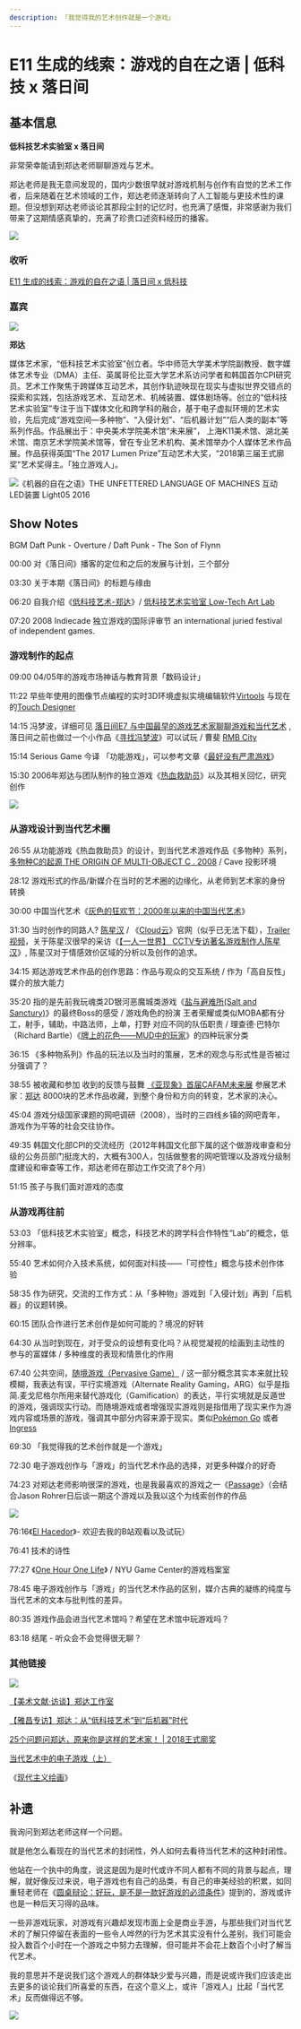 ```yaml
---
description: 「我觉得我的艺术创作就是一个游戏」
---
```


# E11 生成的线索：游戏的自在之语 \| 低科技 x 落日间

## 基本信息

**低科技艺术实验室 x 落日间**

非常荣幸能请到郑达老师聊聊游戏与艺术。

郑达老师是我无意间发现的，国内少数很早就对游戏机制与创作有自觉的艺术工作者，后来随着在艺术领域的工作，郑达老师逐渐转向了人工智能与更技术性的课题。但没想到郑达老师谈论其那段尘封的记忆时，也充满了感慨，非常感谢为我们带来了这期情感真挚的，充满了珍贵口述资料经历的播客。

![](../../.gitbook/assets/cover11.png)

### 收听

[E11 生成的线索：游戏的自在之语 \| 落日间 x 低科技](https://www.xiaoyuzhoufm.com/episodes/5fa6712083c34e85dd6df335?s=eyJ1IjogIjVlYmNkNzkwMjFhYzg1ODA0MTJiNzcxMCJ9)

### 嘉宾

![](../../.gitbook/assets/zhengda.png)

**郑达**

媒体艺术家，“低科技艺术实验室”创立者。华中师范大学美术学院副教授、数字媒体艺术专业（DMA）主任、英属哥伦比亚大学艺术系访问学者和韩国首尔CPI研究员。艺术工作聚焦于跨媒体互动艺术，其创作轨迹映现在现实与虚拟世界交错点的探索和实践，包括游戏艺术、互动艺术、机械装置、媒体剧场等。创立的“低科技艺术实验室”专注于当下媒体文化和跨学科的融合，基于电子虚拟环境的艺术实验，先后完成“游戏空间—多种物”、“入侵计划”、“后机器计划”“后人类的副本”等系列作品。作品展出于：中央美术学院美术馆“未来展”， 上海K11美术馆、湖北美术馆、南京艺术学院美术馆等，曾在专业艺术机构、美术馆举办个人媒体艺术作品展。作品获得英国“The 2017 Lumen Prize”互动艺术大奖，“2018第三届王式廓奖”艺术奖得主。「独立游戏人」。

![&#x300A;&#x673A;&#x5668;&#x7684;&#x81EA;&#x5728;&#x4E4B;&#x8BED;&#x300B;THE UNFETTERED LANGUAGE OF MACHINES &#x4E92;&#x52A8;LED&#x88C5;&#x7F6E; Light05 2016](../../.gitbook/assets/work2.png)

## Show Notes

BGM Daft Punk - Overture / Daft Punk - The Son of Flynn

00:00 对《落日间》播客的定位和之后的发展与计划，三个部分

03:30 关于本期《落日间》的标题与缘由

06:20 自我介绍《[低科技艺术-郑达](https://book.douban.com/subject/25881260/)》/ [低科技艺术实验室 Low-Tech Art Lab](http://zhengda.tech/index.php/about/3)

07:20 2008 Indiecade 独立游戏的国际评审节 an international juried festival of independent games.

### 游戏制作的起点

09:00 04/05年的游戏市场神话与教育背景「数码设计」

11:22 早些年使用的图像节点编程的实时3D环境虚拟实境编辑软件[Virtools](https://baike.baidu.com/item/virtools/251885?fr=aladdin) 与现在的[Touch Designer](https://blog.csdn.net/EdwinLee01/article/details/89083080)

14:15 冯梦波，详细可见 [落日间E7 与中国最早的游戏艺术家聊聊游戏和当代艺术](https://www.xiaoyuzhoufm.com/episodes/5f4f068f9504bbdb77ba44c8?s=eyJ1IjogIjVlYmNkNzkwMjFhYzg1ODA0MTJiNzcxMCJ9) , 落日间之前也做过一个小作品《[寻找冯梦波](https://yezi.itch.io/fengmengbo)》可以试玩 / 曹斐 [RMB City](https://www.notion.so/yzitao/26f7d4b6ab68472a8f1d46587ef9ca95#e1b315b3975849eba73aabfa576fc927)

15:14 Serious Game 今译 「功能游戏」，可以参考文章《[最好没有严肃游戏](https://zhuanlan.zhihu.com/p/32908209)》

15:30 2006年郑达与团队制作的独立游戏《[热血救助员](http://www.souvr.com/serve/201006/23768.shtml)》以及其相关回忆，研究创作

![](../../.gitbook/assets/rexuejiuzhuyuan.jpg)

### 从游戏设计到当代艺术圈

26:55 从功能游戏《热血救助员》的设计，到当代艺术游戏作品《多物种》系列，[多物种C的起源 THE ORIGIN OF MULTI-OBJECT C . 2008](http://zhengda.tech/index.php/content/24) / Cave 投影环境

28:12 游戏形式的作品/新媒介在当时的艺术圈的边缘化，从老师到艺术家的身份转换

30:00 中国当代艺术《[灰色的狂欢节：2000年以来的中国当代艺术](https://book.douban.com/subject/25775605/)》

31:30 当时创作的同路人? [陈星汉](https://baike.baidu.com/item/%E9%99%88%E6%98%9F%E6%B1%89/327688?fr=aladdin) / 《[Cloud云](http://www.jenovachen.com/flowingames/cloud.htm)》官网（似乎已无法下载），[Trailer视频](https://www.youtube.com/watch?v=zM0NwnQV0Nk)，关于陈星汉很早的采访《[【一人一世界】 CCTV专访著名游戏制作人陈星汉](https://www.bilibili.com/video/BV1fs41127d8)》, 陈星汉对于情感效价区域的分析以及创作的追求。

34:15 郑达游戏艺术作品的创作思路：作品与观众的交互系统 / 作为「高自反性」媒介的放大能力

35:20 指的是先前我玩魂类2D银河恶魔城类游戏《[盐与避难所\(Salt and Sanctury\)](https://www.douban.com/game/26426310/)》的最终Boss的感受 / 游戏角色的扮演 王者荣耀或类似MOBA都有分工，射手，辅助，中路法师，上单，打野 对应不同的队伍职责 / 理查德·巴特尔（Richard Bartle）《[牌上的花色——MUD中的玩家](https://www.gameres.com/684100.html)》的四种玩家分类

36:15 《多种物系列》作品的玩法以及当时的策展，艺术的观念与形式性是否被过分强调了？

38:55 被收藏和参加 收到的反馈与鼓舞 [《亚现象》首届CAFAM未来展](http://fashion.163.com/special/art/yaxianxiang.html) 参展艺术家：[郑达](http://fashion.163.com/13/0122/23/8LS1CDJE00264MK3.html) 8000块的艺术作品收藏，到整个身份和方向的转变，艺术家的决心。

45:04 游戏分级国家课题的网吧调研（2008），当时的三四线乡镇的网吧青年，游戏作为平等的社会交往协作。

49:35 韩国文化部CPI的交流经历（2012年韩国文化部下属的这个做游戏审查和分级的公务员部门挺庞大的，大概有300人，包括做整套的网吧管理以及游戏分级制度建设和审查等工作，郑达老师在那边工作交流了8个月）

51:15 孩子与我们面对游戏的态度

### 从游戏再往前

53:03 「低科技艺术实验室」概念，科技艺术的跨学科合作特性“Lab”的概念，低分辨率。

55:40 艺术如何介入技术系统，如何面对科技——「可控性」概念与技术创作体验

58:35 作为研究，交流的工作方式：从「多种物」游戏到「入侵计划」再到「后机器」的议题转换。

60:15 团队合作进行艺术创作是如何可能的？境况的好转

64:30 从当时到现在，对于受众的设想有变化吗？从视觉凝视的绘画到主动性的参与的富媒体 / 多种维度的表现和情景化的作用

67:40 公共空间，[随境游戏（Pervasive Game）](https://en.wikipedia.org/wiki/Pervasive_game) / 这一部分概念其实本来就比较模糊，我表达有误，平行实境游戏（Alternate Reality Gaming，ARG）似乎是指简.麦戈尼格尔所用来替代游戏化（Gamification）的表达，平行实境就是反遁世的游戏，强调现实行动。而随境游戏或者增强现实游戏则是指借用了现实来作为游戏内容或场景的游戏，强调其中部分内容来源于现实。类似[Pokémon Go](https://en.wikipedia.org/wiki/Pok%C3%A9mon_Go) 或者[Ingress](https://en.wikipedia.org/wiki/Ingress_%28video_game%29)

69:30 「我觉得我的艺术创作就是一个游戏」

72:30 电子游戏创作与「游戏」的当代艺术作品的选择，对更多种媒介的好奇

74:23 对郑达老师影响很深的游戏，也是我最喜欢的游戏之一《[Passage](http://hcsoftware.sourceforge.net/passage/)》（会结合Jason Rohrer日后谈一期这个游戏以及我以这个为线索创作的作品

![](../../.gitbook/assets/passage.png)

76:16《[El Hacedor](https://www.bilibili.com/video/BV1Jp4y1i7Mc/)》- 欢迎去我的B站观看以及试玩）

76:41 技术的诗性

77:27 《[One Hour One Life](https://store.steampowered.com/app/595690/One_Hour_One_Life/)》 / NYU Game Center的游戏档案室

78:45 电子游戏创作与「游戏」的当代艺术作品的区别，媒介古典的凝练的纯度与当代艺术的文本与批判性的差异。

80:35 游戏作品会进当代艺术馆吗？希望在艺术馆中玩游戏吗？

83:18 结尾 - 听众会不会觉得很无聊？

### 其他链接

![](../../.gitbook/assets/lowtech.png)

[【美术文献·访谈】郑达工作室](https://mp.weixin.qq.com/s/7dCQTRZzXAvcbcYnzxtmIg)

[【雅昌专访】郑达：从“低科技艺术”到“后机器”时代](https://m-news.artron.net/news/20160415/n887557.html?from=singlemessage&isappinstalled=0)

[25个问题问郑达，原来你是这样的艺术家！ \| 2018王式廓奖](https://m.sohu.com/a/272968371_309976)

[当代艺术中的电子游戏（上）](https://www.gcores.com/radios/102010)

《[现代主义绘画](https://www.sohu.com/a/411141714_100230219?_f=index_betapagehotnews_1&_trans_=000014_bdss_dklgqxj)》

## 补遗

我询问到郑达老师这样一个问题。

就是他怎么看现在的当代艺术的封闭性，外人如何去看待当代艺术的这种封闭性。

他站在一个执中的角度，说这是因为是时代或许不同人都有不同的背景与起点，理解，就好像反过来说，电子游戏也有自己的品类，有自己的审美经验的积累，如同重轻老师在《[圆桌辩论：好玩，是不是一款好游戏的必须条件](https://www.gcores.com/radios/118240)》提到的，游戏或许也是一种后天习得的品味。

一些非游戏玩家，对游戏有兴趣却发现市面上全是商业手游，与那些我们对当代艺术的了解只停留在表面的一些令人哗然的行为艺术其实没有什么差别，我们可能会投入数百个小时在一个游戏之中努力去理解，但可能并不会花上数百个小时了解当代艺术。

我的意思并不是说我们这个游戏人的群体缺少爱与兴趣，而是说或许我们应该走出去更多的谈论我们所喜爱的东西，在这个意义上，或许「游戏人」比起「当代艺术」反而做得远不够。

![](../../.gitbook/assets/lowtech2.jpg)

